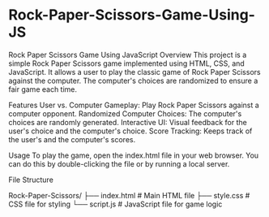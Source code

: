 # Rock-Paper-Scissors-Game-Using-JS

Rock Paper Scissors Game Using JavaScript
Overview
This project is a simple Rock Paper Scissors game implemented using HTML, CSS, and JavaScript. It allows a user to play the classic game of Rock Paper Scissors against the computer. The computer's choices are randomized to ensure a fair game each time.

Features
User vs. Computer Gameplay: Play Rock Paper Scissors against a computer opponent.
Randomized Computer Choices: The computer's choices are randomly generated.
Interactive UI: Visual feedback for the user's choice and the computer's choice.
Score Tracking: Keeps track of the user's and the computer's scores.

Usage
To play the game, open the index.html file in your web browser. You can do this by double-clicking the file or by running a local server.

File Structure

Rock-Paper-Scissors/
├── index.html        # Main HTML file
├── style.css         # CSS file for styling
└── script.js         # JavaScript file for game logic


